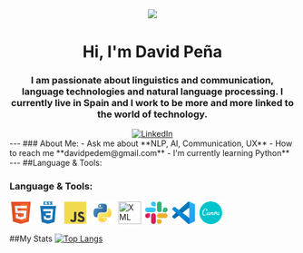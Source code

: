 <div id=" header" align="center">
    <img src="https://giphy.com/gifs/art-animation-glitch-3oz8xTfD5SrkAwNNUQ" width="200"/>
    <h1 align="center">Hi, I'm David Peña</h1>
    <h3 align="center">I am passionate about linguistics and communication, language technologies and natural language processing.
        I currently live in Spain and I work to be more and more linked to the world of technology.</h3>
        <a href="www.linkedin.com/in/davidpdemiguel" rel="nofollow">
            <img alt="LinkedIn" title="LinkedIn" src="https://camo.githubusercontent.com/a493f6833f99fb3c85788d6d9305e6b7a42b838e5ee5d138fd9a8214a7e77472/68747470733a2f2f696d672e736869656c64732e696f2f62616467652f6c696e6b6564696e2d2532333030373742352e7376673f267374796c653d666f722d7468652d6261646765266c6f676f3d6c696e6b6564696e266c6f676f436f6c6f723d7768697465" data-canonical-src="https://img.shields.io/badge/linkedin-%230077B5.svg?&amp;style=for-the-badge&amp;logo=linkedin&amp;logoColor=white" style="max-width: 100%;">
        </a>
</div>
---
### About Me:
- Ask me about **NLP, AI, Communication, UX**
- How to reach me **davidpedem@gmail.com**
- I'm currently learning Python**
---
##Language & Tools:
<div align="left">
  <h3>Language & Tools:</h3>  
  <div>
    <img src="https://github.com/devicons/devicon/blob/master/icons/html5/html5-original.svg" title="HTML5" alt="HTML" width="40" height="40"/>&nbsp;
    <img src="https://github.com/devicons/devicon/blob/master/icons/css3/css3-plain-wordmark.svg"  title="CSS3" alt="CSS" width="40" height="40"/>&nbsp;
    <img src="https://github.com/devicons/devicon/blob/master/icons/javascript/javascript-original.svg" title="JavaScript" alt="JavaScript" width="40" height="40"/>&nbsp;
    <img src="https://github.com/devicons/devicon/blob/master/icons/python/python-original.svg" title="Python" **alt="Python" width="40" height="40"/>&nbsp;
    <img src="https://upload.wikimedia.org/wikipedia/commons/thumb/2/2d/Extensible_Markup_Language_%28XML%29_logo.svg/1200px-Extensible_Markup_Language_%28XML%29_logo.svg.png" title="XML" **alt="XML" width="40" height="40"/>&nbsp;
    <img src="https://github.com/devicons/devicon/blob/master/icons/slack/slack-original.svg" title="Slack" alt="Slack" width="40" height="40"/>&nbsp;
    <img src="https://github.com/devicons/devicon/blob/master/icons/vscode/vscode-original.svg" title="VScode" alt="VScode" width="40" height="40"/>&nbsp;
    <img src="https://github.com/devicons/devicon/blob/master/icons/canva/canva-original.svg" title="Canva" alt="Canva" width="40" height="40"/>
    </div>
</div>

##My Stats
[![Top Langs](https://github-readme-stats.vercel.app/api/top-langs/?username=davidpedem&theme=tokyonight)](https://github.com/anuraghazra/github-readme-stats)
